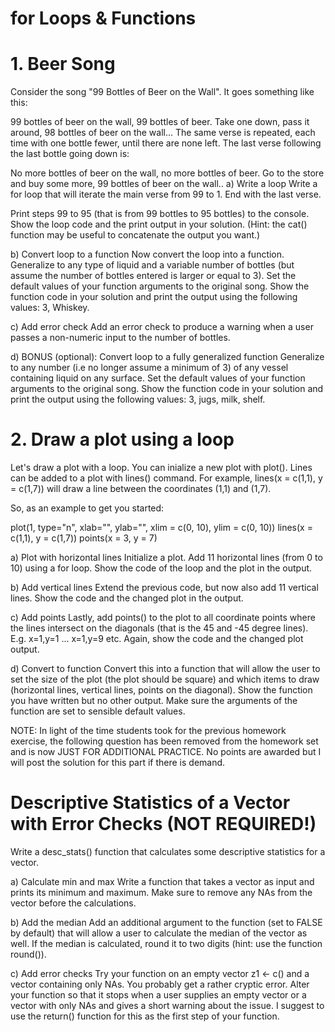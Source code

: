 # for Loops & Functions
# 1. Beer Song
Consider the song "99 Bottles of Beer on the Wall". It goes something like this:

99 bottles of beer on the wall, 99 bottles of beer.
Take one down, pass it around, 98 bottles of beer on the wall...
The same verse is repeated, each time with one bottle fewer, until there are none left. The last verse following the last bottle going down is:

No more bottles of beer on the wall, no more bottles of beer.
Go to the store and buy some more, 99 bottles of beer on the wall..
a) Write a loop
Write a for loop that will iterate the main verse from 99 to 1. End with the last verse.

Print steps 99 to 95 (that is from 99 bottles to 95 bottles) to the console. Show the loop code and the print output in your solution. (Hint: the cat() function may be useful to concatenate the output you want.)

b) Convert loop to a function
Now convert the loop into a function. Generalize to any type of liquid and a variable number of bottles (but assume the number of bottles entered is larger or equal to 3). Set the default values of your function arguments to the original song. Show the function code in your solution and print the output using the following values: 3, Whiskey.

c) Add error check
Add an error check to produce a warning when a user passes a non-numeric input to the number of bottles.

d) BONUS (optional): Convert loop to a fully generalized function
Generalize to any number (i.e no longer assume a minimum of 3) of any vessel containing liquid on any surface. Set the default values of your function arguments to the original song. Show the function code in your solution and print the output using the following values: 3, jugs, milk, shelf.

# 2. Draw a plot using a loop
Let's draw a plot with a loop. You can inialize a new plot with plot(). Lines can be added to a plot with lines() command. For example, lines(x = c(1,1), y = c(1,7)) will draw a line between the coordinates (1,1) and (1,7).

So, as an example to get you started:

plot(1, type="n", xlab="", ylab="", xlim = c(0, 10), ylim = c(0, 10))
lines(x = c(1,1), y = c(1,7))
points(x = 3, y = 7)


a) Plot with horizontal lines
Initialize a plot. Add 11 horizontal lines (from 0 to 10) using a for loop. Show the code of the loop and the plot in the output.

b) Add vertical lines
Extend the previous code, but now also add 11 vertical lines. Show the code and the changed plot in the output.

c) Add points
Lastly, add points() to the plot to all coordinate points where the lines intersect on the diagonals (that is the 45 and -45 degree lines). E.g. x=1,y=1 ... x=1,y=9 etc. Again, show the code and the changed plot output.

d) Convert to function
Convert this into a function that will allow the user to set the size of the plot (the plot should be square) and which items to draw (horizontal lines, vertical lines, points on the diagonal). Show the function you have written but no other output. Make sure the arguments of the function are set to sensible default values.

NOTE: In light of the time students took for the previous homework exercise, the following question has been removed from the homework set and is now JUST FOR ADDITIONAL PRACTICE. No points are awarded but I will post the solution for this part if there is demand.

# Descriptive Statistics of a Vector with Error Checks (NOT REQUIRED!)
Write a desc_stats() function that calculates some descriptive statistics for a vector.

a) Calculate min and max
Write a function that takes a vector as input and prints its minimum and maximum. Make sure to remove any NAs from the vector before the calculations.

b) Add the median
Add an additional argument to the function (set to FALSE by default) that will allow a user to calculate the median of the vector as well. If the median is calculated, round it to two digits (hint: use the function round()).

c) Add error checks
Try your function on an empty vector z1 <- c() and a vector containing only NAs. You probably get a rather cryptic error. Alter your function so that it stops when a user supplies an empty vector or a vector with only NAs and gives a short warning about the issue. I suggest to use the return() function for this as the first step of your function.


